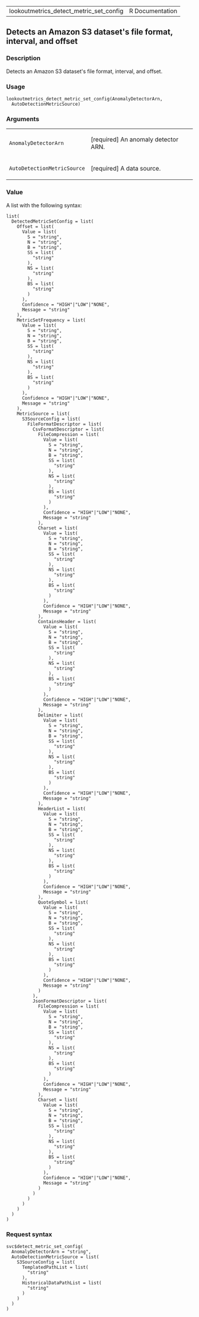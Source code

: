<table style="width: 100%;">
<tbody>
<tr class="odd">
<td>lookoutmetrics_detect_metric_set_config</td>
<td style="text-align: right;">R Documentation</td>
</tr>
</tbody>
</table>

## Detects an Amazon S3 dataset's file format, interval, and offset

### Description

Detects an Amazon S3 dataset's file format, interval, and offset.

### Usage

    lookoutmetrics_detect_metric_set_config(AnomalyDetectorArn,
      AutoDetectionMetricSource)

### Arguments

<table>
<colgroup>
<col style="width: 35%" />
<col style="width: 65%" />
</colgroup>
<tbody>
<tr class="odd">
<td><code
id="lookoutmetrics_detect_metric_set_config_:_AnomalyDetectorArn">AnomalyDetectorArn</code></td>
<td><p>[required] An anomaly detector ARN.</p></td>
</tr>
<tr class="even">
<td><code
id="lookoutmetrics_detect_metric_set_config_:_AutoDetectionMetricSource">AutoDetectionMetricSource</code></td>
<td><p>[required] A data source.</p></td>
</tr>
</tbody>
</table>

### Value

A list with the following syntax:

    list(
      DetectedMetricSetConfig = list(
        Offset = list(
          Value = list(
            S = "string",
            N = "string",
            B = "string",
            SS = list(
              "string"
            ),
            NS = list(
              "string"
            ),
            BS = list(
              "string"
            )
          ),
          Confidence = "HIGH"|"LOW"|"NONE",
          Message = "string"
        ),
        MetricSetFrequency = list(
          Value = list(
            S = "string",
            N = "string",
            B = "string",
            SS = list(
              "string"
            ),
            NS = list(
              "string"
            ),
            BS = list(
              "string"
            )
          ),
          Confidence = "HIGH"|"LOW"|"NONE",
          Message = "string"
        ),
        MetricSource = list(
          S3SourceConfig = list(
            FileFormatDescriptor = list(
              CsvFormatDescriptor = list(
                FileCompression = list(
                  Value = list(
                    S = "string",
                    N = "string",
                    B = "string",
                    SS = list(
                      "string"
                    ),
                    NS = list(
                      "string"
                    ),
                    BS = list(
                      "string"
                    )
                  ),
                  Confidence = "HIGH"|"LOW"|"NONE",
                  Message = "string"
                ),
                Charset = list(
                  Value = list(
                    S = "string",
                    N = "string",
                    B = "string",
                    SS = list(
                      "string"
                    ),
                    NS = list(
                      "string"
                    ),
                    BS = list(
                      "string"
                    )
                  ),
                  Confidence = "HIGH"|"LOW"|"NONE",
                  Message = "string"
                ),
                ContainsHeader = list(
                  Value = list(
                    S = "string",
                    N = "string",
                    B = "string",
                    SS = list(
                      "string"
                    ),
                    NS = list(
                      "string"
                    ),
                    BS = list(
                      "string"
                    )
                  ),
                  Confidence = "HIGH"|"LOW"|"NONE",
                  Message = "string"
                ),
                Delimiter = list(
                  Value = list(
                    S = "string",
                    N = "string",
                    B = "string",
                    SS = list(
                      "string"
                    ),
                    NS = list(
                      "string"
                    ),
                    BS = list(
                      "string"
                    )
                  ),
                  Confidence = "HIGH"|"LOW"|"NONE",
                  Message = "string"
                ),
                HeaderList = list(
                  Value = list(
                    S = "string",
                    N = "string",
                    B = "string",
                    SS = list(
                      "string"
                    ),
                    NS = list(
                      "string"
                    ),
                    BS = list(
                      "string"
                    )
                  ),
                  Confidence = "HIGH"|"LOW"|"NONE",
                  Message = "string"
                ),
                QuoteSymbol = list(
                  Value = list(
                    S = "string",
                    N = "string",
                    B = "string",
                    SS = list(
                      "string"
                    ),
                    NS = list(
                      "string"
                    ),
                    BS = list(
                      "string"
                    )
                  ),
                  Confidence = "HIGH"|"LOW"|"NONE",
                  Message = "string"
                )
              ),
              JsonFormatDescriptor = list(
                FileCompression = list(
                  Value = list(
                    S = "string",
                    N = "string",
                    B = "string",
                    SS = list(
                      "string"
                    ),
                    NS = list(
                      "string"
                    ),
                    BS = list(
                      "string"
                    )
                  ),
                  Confidence = "HIGH"|"LOW"|"NONE",
                  Message = "string"
                ),
                Charset = list(
                  Value = list(
                    S = "string",
                    N = "string",
                    B = "string",
                    SS = list(
                      "string"
                    ),
                    NS = list(
                      "string"
                    ),
                    BS = list(
                      "string"
                    )
                  ),
                  Confidence = "HIGH"|"LOW"|"NONE",
                  Message = "string"
                )
              )
            )
          )
        )
      )
    )

### Request syntax

    svc$detect_metric_set_config(
      AnomalyDetectorArn = "string",
      AutoDetectionMetricSource = list(
        S3SourceConfig = list(
          TemplatedPathList = list(
            "string"
          ),
          HistoricalDataPathList = list(
            "string"
          )
        )
      )
    )
